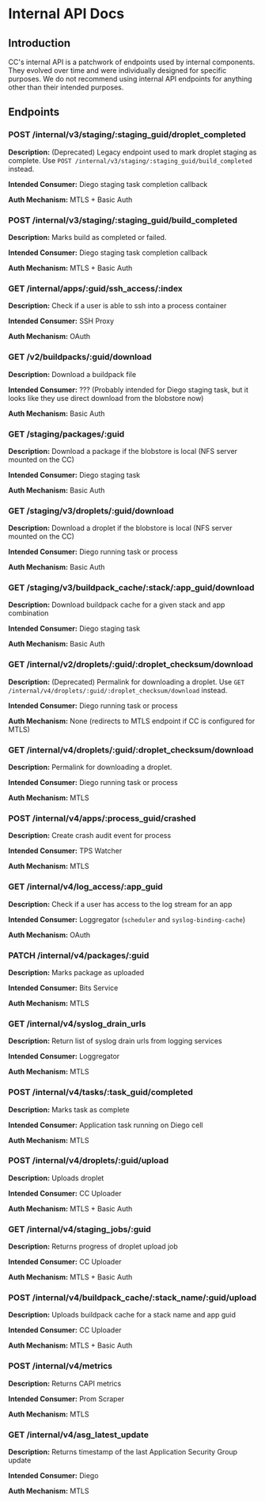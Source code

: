 # Internal API Docs

## Introduction

CC's internal API is a patchwork of endpoints used by internal components. 
They evolved over time and were individually designed for specific purposes. 
We do not recommend using internal API endpoints for anything other than their intended purposes. 

## Endpoints

### POST /internal/v3/staging/:staging_guid/droplet_completed
**Description:** (Deprecated) Legacy endpoint used to mark droplet staging as complete. Use `POST /internal/v3/staging/:staging_guid/build_completed` instead.

**Intended Consumer:** Diego staging task completion callback

**Auth Mechanism:** MTLS + Basic Auth

### POST /internal/v3/staging/:staging_guid/build_completed
**Description:** Marks build as completed or failed.

**Intended Consumer:** Diego staging task completion callback

**Auth Mechanism:** MTLS + Basic Auth

### GET /internal/apps/:guid/ssh_access/:index
**Description:** Check if a user is able to ssh into a process container

**Intended Consumer:** SSH Proxy

**Auth Mechanism:** OAuth

### GET /v2/buildpacks/:guid/download
**Description:** Download a buildpack file

**Intended Consumer:** ??? (Probably intended for Diego staging task, but it looks like they use direct download from the blobstore now)

**Auth Mechanism:** Basic Auth

### GET /staging/packages/:guid
**Description:** Download a package if the blobstore is local (NFS server mounted on the CC)

**Intended Consumer:** Diego staging task

**Auth Mechanism:** Basic Auth

### GET /staging/v3/droplets/:guid/download
**Description:** Download a droplet if the blobstore is local (NFS server mounted on the CC)

**Intended Consumer:** Diego running task or process

**Auth Mechanism:** Basic Auth

### GET /staging/v3/buildpack_cache/:stack/:app_guid/download
**Description:** Download buildpack cache for a given stack and app combination

**Intended Consumer:** Diego staging task

**Auth Mechanism:** Basic Auth

### GET /internal/v2/droplets/:guid/:droplet_checksum/download
**Description:** (Deprecated) Permalink for downloading a droplet. Use `GET /internal/v4/droplets/:guid/:droplet_checksum/download` instead.

**Intended Consumer:** Diego running task or process

**Auth Mechanism:** None (redirects to MTLS endpoint if CC is configured for MTLS)

### GET /internal/v4/droplets/:guid/:droplet_checksum/download
**Description:** Permalink for downloading a droplet.

**Intended Consumer:** Diego running task or process

**Auth Mechanism:** MTLS

### POST /internal/v4/apps/:process_guid/crashed
**Description:** Create crash audit event for process

**Intended Consumer:** TPS Watcher

**Auth Mechanism:** MTLS

### GET /internal/v4/log_access/:app_guid
**Description:** Check if a user has access to the log stream for an app

**Intended Consumer:** Loggregator (`scheduler` and `syslog-binding-cache`)

**Auth Mechanism:** OAuth

### PATCH /internal/v4/packages/:guid
**Description:** Marks package as uploaded

**Intended Consumer:** Bits Service

**Auth Mechanism:** MTLS

### GET /internal/v4/syslog_drain_urls
**Description:** Return list of syslog drain urls from logging services

**Intended Consumer:** Loggregator

**Auth Mechanism:** MTLS

### POST /internal/v4/tasks/:task_guid/completed
**Description:** Marks task as complete

**Intended Consumer:** Application task running on Diego cell

**Auth Mechanism:** MTLS

### POST /internal/v4/droplets/:guid/upload
**Description:** Uploads droplet

**Intended Consumer:** CC Uploader

**Auth Mechanism:** MTLS + Basic Auth

### GET /internal/v4/staging_jobs/:guid
**Description:** Returns progress of droplet upload job

**Intended Consumer:** CC Uploader

**Auth Mechanism:** MTLS + Basic Auth

### POST /internal/v4/buildpack_cache/:stack_name/:guid/upload
**Description:** Uploads buildpack cache for a stack name and app guid

**Intended Consumer:** CC Uploader

**Auth Mechanism:** MTLS + Basic Auth

### POST /internal/v4/metrics
**Description:** Returns CAPI metrics

**Intended Consumer:** Prom Scraper

**Auth Mechanism:** MTLS

### GET /internal/v4/asg_latest_update
**Description:** Returns timestamp of the last Application Security Group update

**Intended Consumer:** Diego

**Auth Mechanism:** MTLS
